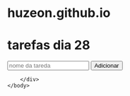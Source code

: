# huzeon.github.io
<!DOCTYPE html>
<html lang="pt">
    <head>
        <meta charset="UFT-8" />
        <meta name="viewport" content="width=device-width, initial-scale=1.0" />
        <title>Lista de tarefas</title>
        <link rel="stylesheet" href="main.css" />
        <script src="main.js "></script>
    </head>
    <body>
        <div>
            <h1 class="title">tarefas dia 28</h1>
            <ul id="list"></ul>
        </div>
        <div>
            <input
                type="text"
                id="task_name"
                name="task_name"
                placeholder="nome da tareda"/>
            <button onclick="addNewTask()">Adicionar</button>

        </div>
    </body>
</html>
